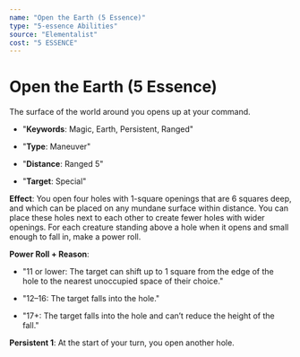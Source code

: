 ```yaml
---
name: "Open the Earth (5 Essence)"
type: "5-essence Abilities"
source: "Elementalist"
cost: "5 ESSENCE"
---
```


# Open the Earth (5 Essence)

The surface of the world around you opens up at your command.


- "**Keywords**: Magic, Earth, Persistent, Ranged"

- "**Type**: Maneuver"

- "**Distance**: Ranged 5"

- "**Target**: Special"

**Effect**: You open four holes with 1-square openings that are 6 squares deep, and which can be placed on any mundane surface within distance. You can place these holes next to each other to create fewer holes with wider openings. For each creature standing above a hole when it opens and small enough to fall in, make a power roll.

**Power Roll + Reason**:


- "11 or lower: The target can shift up to 1 square from the edge of the hole to the nearest unoccupied space of their choice."

- "12–16: The target falls into the hole."

- "17+: The target falls into the hole and can’t reduce the height of the fall."

**Persistent 1**: At the start of your turn, you open another hole.
